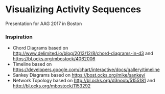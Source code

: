 # Visualizing Activity Sequences
Presentation for AAG 2017 in Boston 

### Inspiration
* Chord Diagrams based on http://www.delimited.io/blog/2013/12/8/chord-diagrams-in-d3 and https://bl.ocks.org/mbostock/4062006
* Timeline based on https://developers.google.com/chart/interactive/docs/gallery/timeline
* Sankey Diagrams based on https://bost.ocks.org/mike/sankey/
* Network Topology based on http://bl.ocks.org/d3noob/5155181 and http://bl.ocks.org/mbostock/1153292
